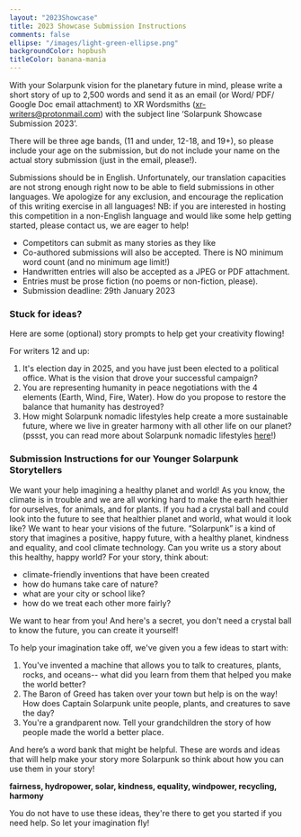 ```yaml
---
layout: "2023Showcase"
title: 2023 Showcase Submission Instructions
comments: false
ellipse: "/images/light-green-ellipse.png"
backgroundColor: hopbush
titleColor: banana-mania
---
```


With your Solarpunk vision for the planetary future in mind, please write a short story of up to 2,500 words and send it as an email (or Word/ PDF/ Google Doc email attachment) to XR Wordsmiths (xr-writers@protonmail.com) with the subject line ‘Solarpunk Showcase Submission 2023’.

There will be three age bands, (11 and under, 12-18, and 19+), so please include your age on the submission, but do not include your name on the actual story submission (just in the email, please!).

Submissions should be in English. Unfortunately, our translation capacities are not strong enough right now to be able to field submissions in other languages. We apologize for any exclusion, and encourage the replication of this writing exercise in all languages! NB: if you are interested in hosting this competition in a non-English language and would like some help getting started, please contact us, we are eager to help!

- Competitors can submit as many stories as they like 
- Co-authored submissions will also be accepted.
There is NO minimum word count (and no minimum age limit!)
- Handwritten entries will also be accepted as a JPEG or PDF attachment.
- Entries must be prose fiction (no poems or non-fiction, please).
- Submission deadline: 29th January 2023

### Stuck for ideas?

Here are some (optional) story prompts to help get your creativity flowing! 

For writers 12 and up:

1. It's election day in 2025, and you have just been elected to a political office. What is the vision that drove your successful campaign?
1. You are representing humanity in peace negotiations with the 4 elements (Earth, Wind, Fire, Water). How do you propose to restore the balance that humanity has destroyed?
1. How might Solarpunk nomadic lifestyles help create a more sustainable future, where we live in greater harmony with all other life on our planet? (pssst, you can read more about Solarpunk nomadic lifestyles [here](https://www.shorelineofinfinity.com/)!)
 
### Submission Instructions for our Younger Solarpunk Storytellers
We want your help imagining a healthy planet and world! As you know, the climate is in trouble and we are all working hard to make the earth healthier for ourselves, for animals, and for plants. If you had a crystal ball and could look into the future to see that healthier planet and world, what would it look like? We want to hear your visions of the future. “Solarpunk” is a kind of story that imagines a positive, happy future, with a healthy planet, kindness and equality, and cool climate technology. Can you write us a story about this healthy, happy world? For your story, think about: 
- climate-friendly inventions that have been created 
- how do humans take care of nature? 
- what are your city or school like? 
- how do we treat each other more fairly?

 We want to hear from you! And here's a secret, you don't need a crystal ball to know the future, you can create it yourself! 

To help your imagination take off, we've given you a few ideas to start with: 
1. You've invented a machine that allows you to talk to creatures, plants, rocks, and oceans-- what did you learn from them that helped you make the world better?
2. The Baron of Greed has taken over your town but help is on the way! How does Captain Solarpunk unite people, plants, and creatures to save the day?
3. You're a grandparent now. Tell your grandchildren the story of how people made the world a better place.

And here’s a word bank that might be helpful. These are words and ideas that will help make your story more Solarpunk so think about how you can use them in your story! 

**fairness, hydropower, solar, kindness, equality, windpower, recycling, harmony**

You do not have to use these ideas, they're there to get you started if you need help. So let your imagination fly!
 
